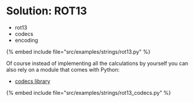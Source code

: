 # Solution: ROT13

* rot13
* codecs
* encoding

{% embed include file="src/examples/strings/rot13.py" %}

Of course instead of implementing all the calculations by yourself you can also rely on a module that comes with Python:

* [codecs library](https://docs.python.org/library/codecs.html)

{% embed include file="src/examples/strings/rot13_codecs.py" %}


